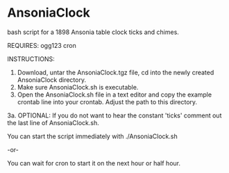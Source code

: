 # AnsoniaClock
bash script for a 1898 Ansonia table clock ticks and chimes.

REQUIRES:
ogg123
cron

INSTRUCTIONS:
1. Download, untar the AnsoniaClock.tgz file, cd into the newly created AnsoniaClock directory.
2. Make sure AnsoniaClock.sh is executable.
3. Open the AnsoniaClock.sh file in a text editor and copy the example crontab line into your crontab.  Adjust the path to this directory.

3a. OPTIONAL: If you do not want to hear the constant 'ticks' comment out the last line of AnsoniaClock.sh.

You can start the script immediately with ./AnsoniaClock.sh

-or-

You can wait for cron to start it on the next hour or half hour.
